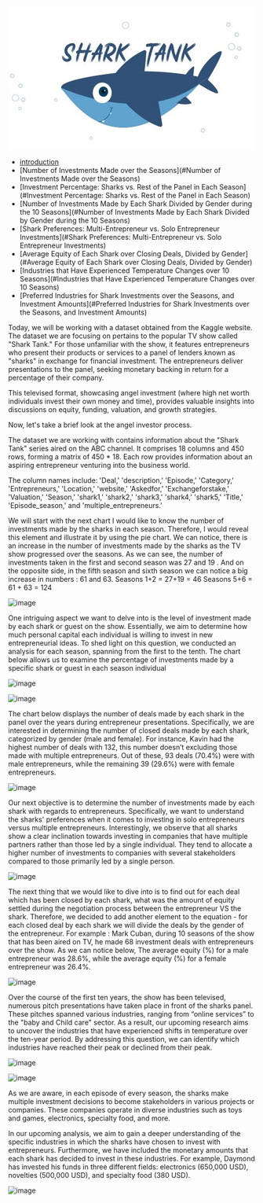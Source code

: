<p align="center">
  <img src="images/shark_tank_header.jpg" />
</p>




* [introduction](#introduction) 
* [Number of Investments Made over the Seasons](#Number of Investments Made over the Seasons)
* [Investment Percentage: Sharks vs. Rest of the Panel in Each Season](#Investment Percentage: Sharks vs. Rest of the Panel in Each Season)
* [Number of Investments Made by Each Shark Divided by Gender during the 10 Seasons](#Number of Investments Made by Each Shark Divided by Gender during the 10 Seasons)
* [Shark Preferences: Multi-Entrepreneur vs. Solo Entrepreneur Investments](#Shark Preferences: Multi-Entrepreneur vs. Solo Entrepreneur Investments)
* [Average Equity of Each Shark over Closing Deals, Divided by Gender](#Average Equity of Each Shark over Closing Deals, Divided by Gender)
* [Industries that Have Experienced Temperature Changes over 10 Seasons](#Industries that Have Experienced Temperature Changes over 10 Seasons)
* [Preferred Industries for Shark Investments over the Seasons, and Investment Amounts](#Preferred Industries for Shark Investments over the Seasons, and Investment Amounts)



Today, we will be working with a dataset obtained from the Kaggle website. The dataset we are focusing on pertains to the popular TV show called "Shark Tank." For those unfamiliar with the show, it features entrepreneurs who present their products or services to a panel of lenders known as "sharks" in exchange for financial investment. The entrepreneurs deliver presentations to the panel, seeking monetary backing in return for a percentage of their company.

This televised format, showcasing angel investment (where high net worth individuals invest their own money and time), provides valuable insights into discussions on equity, funding, valuation, and growth strategies.

Now, let's take a brief look at the angel investor process.

The dataset we are working with contains information about the "Shark Tank" series aired on the ABC channel. It comprises 18 columns and 450 rows, forming a matrix of 450 * 18. Each row provides information about an aspiring entrepreneur venturing into the business world.

The column names include: 'Deal,' 'description,' 'Episode,' 'Category,' 'Entrepreneurs,' 'Location,' 'website,' 'Askedfor,' 'Exchangeforstake,' 'Valuation,' 'Season,' 'shark1,' 'shark2,' 'shark3,' 'shark4,' 'shark5,' 'Title,' 'Episode_season,' and 'multiple_entrepreneurs.'




We will start with the next chart I would like to know the number of investments made by the sharks in each season. Therefore, I would reveal this element and illustrate it by using  the pie chart.
We can notice, there is an increase in the number of investments made by the sharks as the TV show progressed over the seasons.
As we can see, the number of investments taken in the first and second season was 27 and 19 .
And on the opposite side, in the fifth season  and sixth season we can notice a big increase in numbers : 61 and 63.
Seasons 1+2  = 27+19 = 46
Seasons 5+6 = 61 + 63 = 124

![image](https://github.com/AnalyticsForPleasure/dive_into_shark_tank/assets/28948369/ba36aab0-718a-4310-b7cc-68b869f5a7c8)



One intriguing aspect we want to delve into is the level of investment made by each shark or guest on the show. Essentially, we aim to determine how much personal capital each individual is willing to invest in new entrepreneurial ideas. To shed light on this question, we conducted an analysis for each season, spanning from the first to the tenth. The chart below allows us to examine the percentage of investments made by a specific shark or guest in each season individual

![image](https://github.com/AnalyticsForPleasure/dive_into_shark_tank/assets/28948369/a280c684-2525-4342-ad40-39aafb2fce31)

![image](https://user-images.githubusercontent.com/28948369/234967869-da3aeb9b-3e4a-4710-9ff1-7a20b988f1ff.png)




The chart below displays the number of deals made by each shark in the panel over the years during entrepreneur presentations. Specifically, we are interested in determining the number of closed deals made by each shark, categorized by gender (male and female). For instance, Kavin had the highest number of deals with 132, this number doesn’t excluding those made with multiple entrepreneurs. Out of these, 93 deals (70.4%) were with male entrepreneurs, while the remaining 39 (29.6%) were with female entrepreneurs.

![image](https://github.com/AnalyticsForPleasure/dive_into_shark_tank/assets/28948369/cb3534ad-fd37-4580-bc62-2ae04acf3297)


Our next objective is to determine the number of investments made by each shark with regards to entrepreneurs. Specifically, we want to understand the sharks' preferences when it comes to investing in solo entrepreneurs versus multiple entrepreneurs.
Interestingly, we observe that all sharks show a clear inclination towards investing in companies that have multiple partners rather than those led by a single individual. They tend to allocate a higher number of investments to companies with several stakeholders compared to those primarily led by a single person.





![image](https://user-images.githubusercontent.com/28948369/236793307-0a116837-577a-4398-abc6-d9108eb23819.png)


The next thing that we would like to dive into is to find out for each deal which has been closed by each shark, what was the amount of equity settled during the negotiation process between the entrepreneur VS the shark. Therefore, we decided to add another element to the equation - for each closed deal by each shark we will divide the deals by the gender of the entrepreneur. For example : Mark Cuban, during 10 seasons of the show that has been aired on TV, he made 68 investment deals with entrepreneurs over the show. As we can notice below, The average equity (%) for a male entrepreneur was 28.6%, while the average equity (%) for a female entrepreneur was 26.4%.



![image](https://github.com/AnalyticsForPleasure/dive_into_shark_tank/assets/28948369/ecc19377-a3da-41f0-b224-ffd21aab5f29)


Over the course of the first ten years, the show has been televised, numerous pitch presentations have taken place in front of the sharks panel. These pitches spanned various industries, ranging from “online services” to the "baby and Child care" sector. As a result, our upcoming research aims to uncover the industries that have experienced shifts in temperature over the ten-year period. By addressing this question, we can identify which industries have reached their peak or declined from their peak.

![image](https://github.com/AnalyticsForPleasure/dive_into_shark_tank/assets/28948369/6b5757ce-613f-4844-861d-881d9f4cbd85)


![image](https://github.com/AnalyticsForPleasure/dive_into_shark_tank/assets/28948369/7b52a4cf-3c3e-4b27-871e-20d6cb2fcf27)






As we are aware, in each episode of every season, the sharks make multiple investment decisions to become stakeholders in various projects or companies. These companies operate in diverse industries such as toys and games, electronics, specialty food, and more.

In our upcoming analysis, we aim to gain a deeper understanding of the specific industries in which the sharks have chosen to invest with entrepreneurs. Furthermore, we have included the monetary amounts that each shark has decided to invest in these industries. For example, Daymond has invested his funds in three different fields: electronics (650,000 USD), novelties (500,000 USD), and specialty food (380 USD).

![image](https://github.com/AnalyticsForPleasure/dive_into_shark_tank/assets/28948369/8c45ac2a-fb30-445e-9eef-7cbd433ad536)
